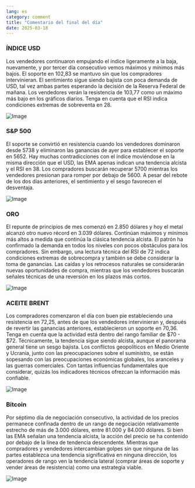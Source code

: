 ```yaml
---
lang: es
category: comment
title: "Comentario del final del día"
date: 2025-03-18
---
```


### ÍNDICE USD

Los vendedores continuaron empujando el índice ligeramente a la baja, nuevamente, y por tercer día consecutivo vemos máximos y mínimos más bajos. El soporte en 102,83 se mantuvo sin que los compradores intervinieran. El sentimiento sigue siendo bajista con poca demanda de USD, tal vez ambas partes esperando la decisión de la Reserva Federal de mañana. Los vendedores verán la resistencia de 103,77 como un máximo más bajo en los gráficos diarios. Tenga en cuenta que el RSI indica condiciones extremas de sobreventa en 28. 

![Image](https://markleighedu.github.io/img/Mar-2025/18-Mar-2025/usdindex.jpg)

### S&P 500

El soporte se convirtió en resistencia cuando los vendedores dominaron desde 5738 y eliminaron las ganancias de ayer para establecer el soporte en 5652. Hay muchas contradicciones con el índice moviéndose en la misma dirección que el USD, las EMA apenas indican una tendencia alcista y el RSI en 38. Los compradores buscarán recuperar 5700 mientras los vendedores presionan para romper por debajo de 5600. A pesar del rebote de los dos días anteriores, el sentimiento y el sesgo favorecen el desventaja. 

![Image](https://markleighedu.github.io/img/Mar-2025/18-Mar-2025/sp500.jpg)

### ORO

El repunte de principios de mes comenzó en 2.850 dólares y hoy el metal alcanzó otro nuevo récord en 3.039 dólares. Continúan máximos y mínimos más altos a medida que continúa la clásica tendencia alcista. El patrón ha confirmado la demanda en todos los niveles con pocos obstáculos para los compradores. Sin embargo, una lectura técnica del RSI de 72 indica condiciones extremas de sobrecompra y también se debe considerar la toma de ganancias. Las caídas y los retrocesos naturales se considerarán nuevas oportunidades de compra, mientras que los vendedores buscarán señales técnicas de una reversión en los plazos más cortos. 

![Image](https://markleighedu.github.io/img/Mar-2025/18-Mar-2025/gold.jpg)

### ACEITE BRENT

Los compradores comenzaron el día con buen pie estableciendo una resistencia en 72,25, antes de que los vendedores intervinieran y, después de revertir las ganancias anteriores, establecieron un soporte en 70,36. Tenga en cuenta que la actividad está dentro del rango familiar de $70 - $72. Técnicamente, la tendencia sigue siendo alcista, aunque el panorama general tiene un sesgo bajista. Los conflictos geopolíticos en Medio Oriente y Ucrania, junto con las preocupaciones sobre el suministro, se están sopesando con las preocupaciones económicas globales, los aranceles y las guerras comerciales. Con tantas influencias fundamentales que considerar, quizás los indicadores técnicos ofrezcan la información más confiable.   

![Image](https://markleighedu.github.io/img/Mar-2025/18-Mar-2025/brentoil.jpg)

### Bitcoin

Por séptimo día de negociación consecutivo, la actividad de los precios permanece confinada dentro de un rango de negociación relativamente estrecho de más de 3.000 dólares, entre 81.000 y 84.000 dólares. Si bien las EMA señalan una tendencia alcista, la acción del precio se ha contenido por debajo de la línea de tendencia descendente. Mientras que compradores y vendedores intercambian golpes sin que ninguna de las partes establezca una tendencia significativa en ninguna dirección, los operadores de rango ven la tendencia lateral (comprar áreas de soporte y vender áreas de resistencia) como una estrategia viable.

![Image](https://markleighedu.github.io/img/Mar-2025/18-Mar-2025/bitcoin.jpg)

